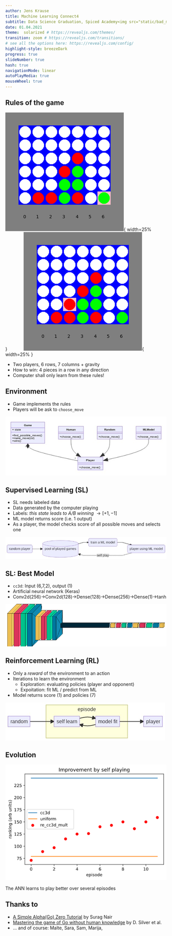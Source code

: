 ```yaml
---
author: Jens Krause
title: Machine Learning Connect4
subtitle: Data Science Graduation, Spiced Academy<img src="static/bad_move.png" style="max-width:300px">
date: 01.04.2021
theme:  solarized # https://revealjs.com/themes/
transition: zoom # https://revealjs.com/transitions/
# see all the options here: https://revealjs.com/config/
highlight-style: breezeDark
progress: true
slideNumber: true
hash: true
navigationMode: linear
autoPlayMedia: true
mouseWheel: true
---
```


## Rules of the game

![](static/bad_move.png){ width=25% }&nbsp;&nbsp;&nbsp;&nbsp;&nbsp;&nbsp;&nbsp;&nbsp;&nbsp;&nbsp;&nbsp;&nbsp;
![](static/wins.png){ width=25% }

* Two players, 6 rows, 7 columns + gravity
* How to win: 4 pieces in a row in any direction
* Computer shall only learn from these rules!

## Environment 

* Game implements the rules
* Players will be ask to `choose_move`

![](static/environment.jpeg)

## Supervised Learning (SL)

* SL needs labeled data
* Data generated by the computer playing
* Labels: *this state leads to A/B winning* $\rightarrow [+1,-1]$
* ML model returns score (i.e. 1 output)
* As a player, the model checks score of all possible moves and selects one
<!-- * Replay with improved model -->

![](static/supervised_learning.jpeg)

## SL: Best Model

* `cc3d`: Input (6,7,2), output (1)
* Artificial neural network (Keras)
* Conv2d(256)$\rightarrow$Conv2d(128)$\rightarrow$Dense(128)$\rightarrow$Dense(256)$\rightarrow$Dense(1)$\rightarrow$tanh

![](static/visual_cc3d.png)
 

## Reinforcement Learning (RL)

* Only a *reward* of the environment to an action
* Iterations to learn the environment
    * Exploration: evaluating policies (player and opponent)
    * Expoitation: fit ML / predict from ML 
* Model returns score (1) and policies (7)

![](static/reinforcement-learning.jpeg)

## Evolution

![](static/2021-03-30-tournament_table.png)

The ANN learns to play better over several episodes

## Thanks to
- [A Simple Alpha(Go) Zero Tutorial](https://web.stanford.edu/~surag/posts/alphazero.html)  by Surag Nair
- [Mastering the game of Go without human knowledge](https://arxiv.org/abs/1712.01815) by D. Silver et al.
- ... and of course: Malte, Sara, Sam, Marija,


